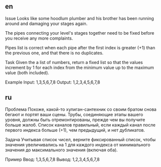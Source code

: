## en

Issue
Looks like some hoodlum plumber and his brother has been running around and damaging your stages again.

The pipes connecting your level's stages together need to be fixed before you receive any more complaints.

Pipes list is correct when each pipe after the first index is greater (+1) than the previous one, and that there is no duplicates.

Task
Given the a list of numbers, return a fixed list so that the values increment by 1 for each index from the minimum value up to the maximum value (both included).

Example
Input: 1,3,5,6,7,8 Output: 1,2,3,4,5,6,7,8

## ru

Проблема
Похоже, какой-то хулиган-сантехник со своим братом снова бегают и портят ваши сцены.
Трубы, соединяющие этапы вашего уровня, должны быть отремонтированы, прежде чем вы получите больше жалоб.
Список каналов правильный, если каждый канал после первого индекса больше (+1), чем предыдущий, и нет дубликатов.

Задача
Учитывая список чисел, верните фиксированный список, чтобы значения увеличивались на 1 для каждого индекса от минимального значения до максимального значения (включая оба).

Пример
Ввод: 1,3,5,6,7,8 Вывод: 1,2,3,4,5,6,7,8
